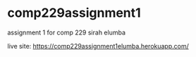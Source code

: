 # comp229assignment1
assignment 1 for comp 229
sirah elumba

live site: https://comp229assignment1elumba.herokuapp.com/

